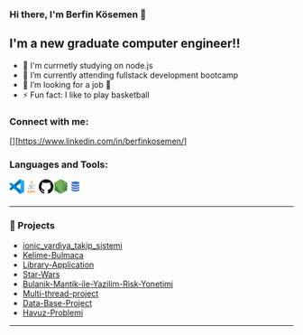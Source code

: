 ### Hi there, I'm Berfin Kösemen 👋 

## I'm a new graduate computer engineer!!

- 🔭 I'm currnetly studying on node.js
- 🌱 I’m currently attending fullstack development bootcamp 
- 👯 I’m looking for a job 🤣
- ⚡ Fun fact: I like to play basketball

### Connect with me:

[<img align="left" alt="" width="22px" src="https://cdn.jsdelivr.net/npm/simple-icons@v3/icons/linkedin.svg" />][https://www.linkedin.com/in/berfinkosemen/]
<br />

### Languages and Tools:

<img align="left" alt="Visual Studio Code" width="26px" src="https://raw.githubusercontent.com/github/explore/80688e429a7d4ef2fca1e82350fe8e3517d3494d/topics/visual-studio-code/visual-studio-code.png" />
<img align="left" alt="JavaScript" width="26px" src="https://raw.githubusercontent.com/github/explore/80688e429a7d4ef2fca1e82350fe8e3517d3494d/topics/java/java.png" />
<img align="left" alt="Java" width="26px" src="https://raw.githubusercontent.com/github/explore/78df643247d429f6cc873026c0622819ad797942/topics/github/github.png" />
<img align="left" alt="Node.js" width="26px" src="https://raw.githubusercontent.com/github/explore/80688e429a7d4ef2fca1e82350fe8e3517d3494d/topics/nodejs/nodejs.png" />
<img align="left" alt="SQL" width="26px" src="https://raw.githubusercontent.com/github/explore/80688e429a7d4ef2fca1e82350fe8e3517d3494d/topics/sql/sql.png" />

<br />
<br />

---


### 📕 Projects 

<!-- PROJECT-LIST:START -->
- [ionic_vardiya_takip_sistemi](https://github.com/berfinkosemen/ionic_vardiya_takip_sistemi)
- [Kelime-Bulmaca](https://github.com/berfinkosemen/Kelime-Bulmaca)
- [Library-Application](https://github.com/berfinkosemen/Library-Application)
- [Star-Wars](https://github.com/berfinkosemen/Star-Wars)
- [Bulanik-Mantik-ile-Yazilim-Risk-Yonetimi](https://github.com/berfinkosemen/Bulanik-Mantik-ile-Yazilim-Risk-Yonetimi)
- [Multi-thread-project](https://github.com/berfinkosemen/Multi-thread-project)
- [Data-Base-Project](https://github.com/berfinkosemen/Data-Base-Project)
- [Havuz-Problemi](https://github.com/berfinkosemen/Havuz-Problemi)
<!-- PROJECT-LIST:END -->

---

